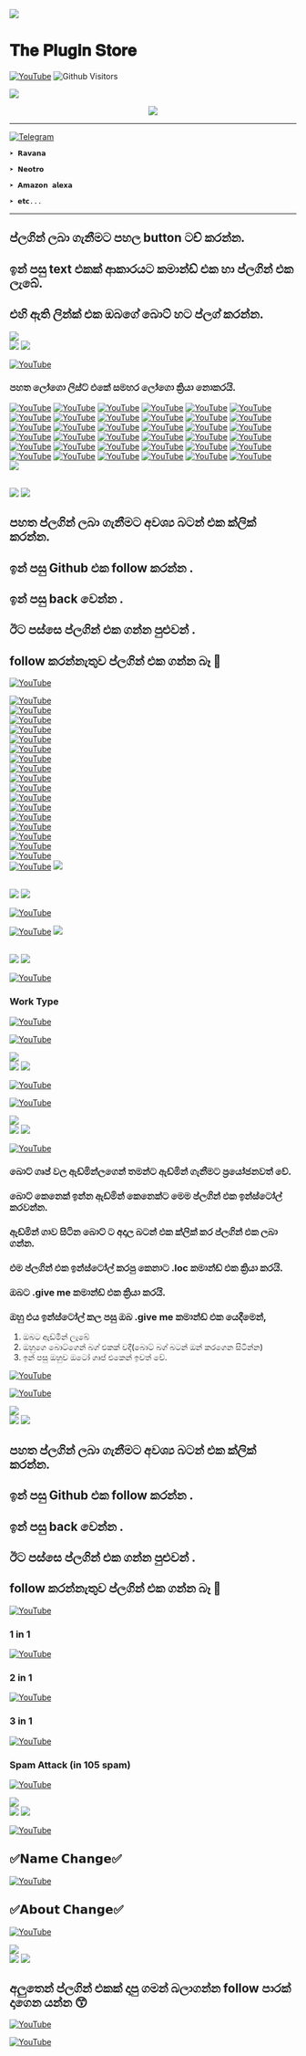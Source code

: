 

<p>
<img src= "https://camo.githubusercontent.com/71b837571c48af3aa60a73dbc9d5936aa359d78efbfa8a6743cbbbc16b80ef4d/68747470733a2f2f63646e2e646973636f72646170702e636f6d2f6174746163686d656e74732f3830353930323039333930363630383138362f3830353931333937323533353539303932322f74656e6f722e676966"/>

# 𝐓𝐡𝐞 𝐏𝐥𝐮𝐠𝐢𝐧 𝐒𝐭𝐨𝐫𝐞

<a href="https://github.com/Darken-Pasiya"><img title="YouTube" src="https://img.shields.io/badge/Plugin Store-darkblue?style=for-the-badge&logo=github"></a>
![Github Visitors](https://visitor-badge.glitch.me/badge?page_id=Darken-Pasiya/Plugin-Store&left_color=blueviolet&right_color=brightgreen)


<p>
<img src= "https://camo.githubusercontent.com/71b837571c48af3aa60a73dbc9d5936aa359d78efbfa8a6743cbbbc16b80ef4d/68747470733a2f2f63646e2e646973636f72646170702e636f6d2f6174746163686d656e74732f3830353930323039333930363630383138362f3830353931333937323533353539303932322f74656e6f722e676966"/>

<p align="center">
  <img src="https://readme-typing-svg.herokuapp.com/?color=%23F70808&lines=𝗪𝗲𝗹𝗰𝗼𝗺𝗲;𝗧𝗼+𝗣𝗮𝘀𝗶𝘆𝗮+𝗣𝗹𝘂𝗴𝗶𝗻;𝗦𝘁𝗼𝗿𝗲+🕵️‍♂️&font=Fira%20Code&center=true&width=250&height=50">

----

<a href="https://github.com/Darken-Pasiya/Plugin/blob/main/README.md"><img title="Telegram" src="https://img.shields.io/badge/𝗦𝘂𝗽𝗼𝗿𝘁𝗲𝗱 𝗕𝗼𝘁𝘀-black?style=for-the-badge&logo="></a>


`➤ 𝗥𝗮𝘃𝗮𝗻𝗮`

`➤ 𝗡𝗲𝗼𝘁𝗿𝗼`

`➤ 𝗔𝗺𝗮𝘇𝗼𝗻 𝗮𝗹𝗲𝘅𝗮`

`➤ 𝗲𝘁𝗰...`

----

## ප්ලගින් ලබා ගැනීමට පහල button ටච් කරන්න.

## ඉන් පසු text එකක් ආකාරයට කමාන්ඩ් එක හා ප්ලගින් එක ලැබේ.

## එහි ඇති ලින්ක් එක ඔබගේ බොට් හට ප්ලග් කරන්න.
<img src= "https://camo.githubusercontent.com/71b837571c48af3aa60a73dbc9d5936aa359d78efbfa8a6743cbbbc16b80ef4d/68747470733a2f2f63646e2e646973636f72646170702e636f6d2f6174746163686d656e74732f3830353930323039333930363630383138362f3830353931333937323533353539303932322f74656e6f722e676966"/>
<br>
<img src="https://readme-typing-svg.herokuapp.com/?color=%237C19F7&lines=𝗖𝗿𝗲𝗮𝘁𝗼𝗱+𝗕𝘆+𝗣𝗮𝘀𝗶𝘆𝗮+...&font=Fira%20Code&center=true&width=250&height=50">
<img src= "https://camo.githubusercontent.com/71b837571c48af3aa60a73dbc9d5936aa359d78efbfa8a6743cbbbc16b80ef4d/68747470733a2f2f63646e2e646973636f72646170702e636f6d2f6174746163686d656e74732f3830353930323039333930363630383138362f3830353931333937323533353539303932322f74656e6f722e676966"/>

<a href="https://github.com/Darken-Pasiya/Plugin-Store"><img title="YouTube" src="https://img.shields.io/badge/Logo-Plugin-ff69b4?style=for-the-badge&logo="></a>

### පහත ලෝගො ලිස්ට් එකේ සමහර ලෝගො ක්‍රියා නොකරයි.

<a href="https://raw.githubusercontent.com/Darken-Pasiya/plug/main/1"><img title="YouTube" src="https://img.shields.io/badge/ 1 -green?style=for-the-badge&logo="></a>
<a href="https://raw.githubusercontent.com/Darken-Pasiya/plug/main/2"><img title="YouTube" src="https://img.shields.io/badge/ 2 -green?style=for-the-badge&logo="></a>
<a href="https://raw.githubusercontent.com/Darken-Pasiya/plug/main/3"><img title="YouTube" src="https://img.shields.io/badge/ 3 -green?style=for-the-badge&logo="></a>
<a href="https://raw.githubusercontent.com/Darken-Pasiya/plug/main/4"><img title="YouTube" src="https://img.shields.io/badge/ 4 -green?style=for-the-badge&logo="></a>
<a href="https://raw.githubusercontent.com/Darken-Pasiya/plug/main/5"><img title="YouTube" src="https://img.shields.io/badge/ 5 -green?style=for-the-badge&logo="></a>
<a href="https://raw.githubusercontent.com/Darken-Pasiya/plug/main/6"><img title="YouTube" src="https://img.shields.io/badge/ 6 -green?style=for-the-badge&logo="></a>
<a href="https://raw.githubusercontent.com/Darken-Pasiya/plug/main/7"><img title="YouTube" src="https://img.shields.io/badge/ 7 -green?style=for-the-badge&logo="></a>
<a href="https://raw.githubusercontent.com/Darken-Pasiya/plug/main/8"><img title="YouTube" src="https://img.shields.io/badge/ 8 -green?style=for-the-badge&logo="></a>
<a href="https://raw.githubusercontent.com/Darken-Pasiya/plug/main/9"><img title="YouTube" src="https://img.shields.io/badge/ 9 -green?style=for-the-badge&logo="></a>
<a href="https://raw.githubusercontent.com/Darken-Pasiya/plug/main/10"><img title="YouTube" src="https://img.shields.io/badge/ 10 -green?style=for-the-badge&logo="></a>
<a href="https://raw.githubusercontent.com/Darken-Pasiya/plug/main/11"><img title="YouTube" src="https://img.shields.io/badge/ 11 -green?style=for-the-badge&logo="></a>
<a href="https://raw.githubusercontent.com/Darken-Pasiya/plug/main/12"><img title="YouTube" src="https://img.shields.io/badge/ 12 -green?style=for-the-badge&logo="></a>
<a href="https://raw.githubusercontent.com/Darken-Pasiya/plug/main/13"><img title="YouTube" src="https://img.shields.io/badge/ 13 -green?style=for-the-badge&logo="></a>
<a href="https://raw.githubusercontent.com/Darken-Pasiya/plug/main/14"><img title="YouTube" src="https://img.shields.io/badge/ 14 -green?style=for-the-badge&logo="></a>
<a href="https://raw.githubusercontent.com/Darken-Pasiya/plug/main/15"><img title="YouTube" src="https://img.shields.io/badge/ 15 -green?style=for-the-badge&logo="></a>
<a href="https://raw.githubusercontent.com/Darken-Pasiya/plug/main/16"><img title="YouTube" src="https://img.shields.io/badge/ 16 -green?style=for-the-badge&logo="></a>
<a href="https://raw.githubusercontent.com/Darken-Pasiya/plug/main/17"><img title="YouTube" src="https://img.shields.io/badge/ 17 -green?style=for-the-badge&logo="></a>
<a href="https://raw.githubusercontent.com/Darken-Pasiya/plug/main/18"><img title="YouTube" src="https://img.shields.io/badge/ 18 -green?style=for-the-badge&logo="></a>
<a href="https://raw.githubusercontent.com/Darken-Pasiya/plug/main/19"><img title="YouTube" src="https://img.shields.io/badge/ 19 -green?style=for-the-badge&logo="></a>
<a href="https://raw.githubusercontent.com/Darken-Pasiya/plug/main/20"><img title="YouTube" src="https://img.shields.io/badge/ 20 -green?style=for-the-badge&logo="></a>
<a href="https://raw.githubusercontent.com/Darken-Pasiya/plug/main/21"><img title="YouTube" src="https://img.shields.io/badge/ 21 -green?style=for-the-badge&logo="></a>
<a href="https://raw.githubusercontent.com/Darken-Pasiya/plug/main/22"><img title="YouTube" src="https://img.shields.io/badge/ 22 -green?style=for-the-badge&logo="></a>
<a href="https://raw.githubusercontent.com/Darken-Pasiya/plug/main/23"><img title="YouTube" src="https://img.shields.io/badge/ 23 -green?style=for-the-badge&logo="></a>
<a href="https://raw.githubusercontent.com/Darken-Pasiya/plug/main/24"><img title="YouTube" src="https://img.shields.io/badge/ 24 -green?style=for-the-badge&logo="></a>
<a href="https://raw.githubusercontent.com/Darken-Pasiya/plug/main/25"><img title="YouTube" src="https://img.shields.io/badge/ 25 -green?style=for-the-badge&logo="></a>
<a href="https://raw.githubusercontent.com/Darken-Pasiya/plug/main/26"><img title="YouTube" src="https://img.shields.io/badge/ 26 -green?style=for-the-badge&logo="></a>
<a href="https://raw.githubusercontent.com/Darken-Pasiya/plug/main/27"><img title="YouTube" src="https://img.shields.io/badge/ 27 -green?style=for-the-badge&logo="></a>
<a href="https://raw.githubusercontent.com/Darken-Pasiya/plug/main/28"><img title="YouTube" src="https://img.shields.io/badge/ 28 -green?style=for-the-badge&logo="></a>
<a href="https://raw.githubusercontent.com/Darken-Pasiya/plug/main/29"><img title="YouTube" src="https://img.shields.io/badge/ 29 -green?style=for-the-badge&logo="></a>
<a href="https://raw.githubusercontent.com/Darken-Pasiya/plug/main/30"><img title="YouTube" src="https://img.shields.io/badge/ 30 -green?style=for-the-badge&logo="></a>
<a href="https://raw.githubusercontent.com/Darken-Pasiya/plug/main/31"><img title="YouTube" src="https://img.shields.io/badge/ 31 -green?style=for-the-badge&logo="></a>
<a href="https://raw.githubusercontent.com/Darken-Pasiya/plug/main/32"><img title="YouTube" src="https://img.shields.io/badge/ 32 -green?style=for-the-badge&logo="></a>
<a href="https://raw.githubusercontent.com/Darken-Pasiya/plug/main/33"><img title="YouTube" src="https://img.shields.io/badge/ 33 -green?style=for-the-badge&logo="></a>
<a href="https://raw.githubusercontent.com/Darken-Pasiya/plug/main/34"><img title="YouTube" src="https://img.shields.io/badge/ 34 -green?style=for-the-badge&logo="></a>
<a href="https://raw.githubusercontent.com/Darken-Pasiya/plug/main/35"><img title="YouTube" src="https://img.shields.io/badge/ 35 -green?style=for-the-badge&logo="></a>
<a href="https://raw.githubusercontent.com/Darken-Pasiya/plug/main/36"><img title="YouTube" src="https://img.shields.io/badge/ 36 -green?style=for-the-badge&logo="></a>
<br>
<img src= "https://camo.githubusercontent.com/71b837571c48af3aa60a73dbc9d5936aa359d78efbfa8a6743cbbbc16b80ef4d/68747470733a2f2f63646e2e646973636f72646170702e636f6d2f6174746163686d656e74732f3830353930323039333930363630383138362f3830353931333937323533353539303932322f74656e6f722e676966"/>

<br>
<img src="https://readme-typing-svg.herokuapp.com/?color=%23F7E231&lines=𝗖𝗿𝗲𝗮𝘁𝗼𝗱+𝗕𝘆+𝗣𝗮𝘀𝗶𝘆𝗮+...&font=Fira%20Code&center=true&width=250&height=50">
<img src= "https://camo.githubusercontent.com/71b837571c48af3aa60a73dbc9d5936aa359d78efbfa8a6743cbbbc16b80ef4d/68747470733a2f2f63646e2e646973636f72646170702e636f6d2f6174746163686d656e74732f3830353930323039333930363630383138362f3830353931333937323533353539303932322f74656e6f722e676966"/>

## පහත ප්ලගින් ලබා ගැනීමට අවශ්‍ය බටන් එක ක්ලික් කරන්න.
## ඉන් පසු Github එක follow කරන්න .
## ඉන් පසු back වෙන්න .
## ඊට පස්සෙ ප්ලගින් එක ගන්න පුළුවන් .
## follow කරන්නැතුව ප්ලගින් එක ගන්න බෑ 🌝

<a href="https://github.com/Darken-Pasiya/Plugin-Store"><img title="YouTube" src="https://img.shields.io/badge/Termux-Tool Plugin-blueviolet?style=for-the-badge&logo="></a>


<a href="https://shorte.be/LP?$=857264"><img title="YouTube" src="https://img.shields.io/badge/BᎧmb Mas£er-brightgreen?style=for-the-badge&logo="></a>
<br>
<a href="https://shorte.be/LP?$=857467"><img title="YouTube" src="https://img.shields.io/badge/200 ToᎧls-brightgreen?style=for-the-badge&logo="></a>
<br>
<a href="https://shorte.be/LP?$=857468"><img title="YouTube" src="https://img.shields.io/badge/Ꮧdv PんᎥsinᎶ-brightgreen?style=for-the-badge&logo="></a>
<br>
<a href="https://shorte.be/LP?$=857470"><img title="YouTube" src="https://img.shields.io/badge/Advﾑnce Ba$ner-brightgreen?style=for-the-badge&logo="></a>
<br>
<a href="https://shorte.be/LP?$=857479"><img title="YouTube" src="https://img.shields.io/badge/Email Bのmb乇r-brightgreen?style=for-the-badge&logo="></a>
<br>
<a href="https://shorte.be/LP?$=857483"><img title="YouTube" src="https://img.shields.io/badge/FF Phish乇r-brightgreen?style=for-the-badge&logo="></a>
<br>
<a href="https://shorte.be/LP?$=857485"><img title="YouTube" src="https://img.shields.io/badge/Hide In Pitひre-brightgreen?style=for-the-badge&logo="></a>
<br>
<a href="https://shorte.be/LP?$=857533"><img title="YouTube" src="https://img.shields.io/badge/Ip S乇eker-brightgreen?style=for-the-badge&logo="></a>
<br>
<a href="https://shorte.be/LP?$=857534"><img title="YouTube" src="https://img.shields.io/badge/Mr Pんish-brightgreen?style=for-the-badge&logo="></a>
<br>
<a href="https://shorte.be/LP?$=857547"><img title="YouTube" src="https://img.shields.io/badge/Nムx Phi丂her-brightgreen?style=for-the-badge&logo="></a>
<br>
<a href="https://shorte.be/LP?$=857656"><img title="YouTube" src="https://img.shields.io/badge/Packages-brightgreen?style=for-the-badge&logo="></a>
<br>
<a href="https://shorte.be/LP?$=857659"><img title="YouTube" src="https://img.shields.io/badge/R$d Hﾑwk-brightgreen?style=for-the-badge&logo="></a>
<br>
<a href="https://shorte.be/LP?$=857660"><img title="YouTube" src="https://img.shields.io/badge/Snﾑp Tのol-brightgreen?style=for-the-badge&logo="></a>
<br>
<a href="https://shorte.be/LP?$=857662"><img title="YouTube" src="https://img.shields.io/badge/Tのol Sｲore-brightgreen?style=for-the-badge&logo="></a>
<br>
<a href="https://shorte.be/LP?$=857664"><img title="YouTube" src="https://img.shields.io/badge/Tのol ﾒ-brightgreen?style=for-the-badge&logo="></a>
<br>
<a href="https://shorte.be/LP?$=857665"><img title="YouTube" src="https://img.shields.io/badge/Wﾉsh Pｷish-brightgreen?style=for-the-badge&logo="></a>
<br>
<a href="https://shorte.be/LP?$=857666"><img title="YouTube" src="https://img.shields.io/badge/Zﾉp Bのmber-brightgreen?style=for-the-badge&logo="></a>
<br>
<a href="https://shorte.be/LP?$=857667"><img title="YouTube" src="https://img.shields.io/badge/Zpんish乇r-brightgreen?style=for-the-badge&logo="></a>
<img src= "https://camo.githubusercontent.com/71b837571c48af3aa60a73dbc9d5936aa359d78efbfa8a6743cbbbc16b80ef4d/68747470733a2f2f63646e2e646973636f72646170702e636f6d2f6174746163686d656e74732f3830353930323039333930363630383138362f3830353931333937323533353539303932322f74656e6f722e676966"/>

<br>
<img src="https://readme-typing-svg.herokuapp.com/?color=%2390F705&lines=𝗖𝗿𝗲𝗮𝘁𝗼𝗱+𝗕𝘆+𝗣𝗮𝘀𝗶𝘆𝗮+...&font=Fira%20Code&center=true&width=250&height=50">
<img src= "https://camo.githubusercontent.com/71b837571c48af3aa60a73dbc9d5936aa359d78efbfa8a6743cbbbc16b80ef4d/68747470733a2f2f63646e2e646973636f72646170702e636f6d2f6174746163686d656e74732f3830353930323039333930363630383138362f3830353931333937323533353539303932322f74656e6f722e676966"/>


<a href="https://github.com/Darken-Pasiya/Plugin-Store"><img title="YouTube" src="https://img.shields.io/badge/Whatsapp-Mod Collection Plugin-blue?style=for-the-badge&logo="></a>


<a href="https://shorte.be/LP?$=857668"><img title="YouTube" src="https://img.shields.io/badge/Click-lightgrey?style=for-the-badge&logo="></a>
<img src= "https://camo.githubusercontent.com/71b837571c48af3aa60a73dbc9d5936aa359d78efbfa8a6743cbbbc16b80ef4d/68747470733a2f2f63646e2e646973636f72646170702e636f6d2f6174746163686d656e74732f3830353930323039333930363630383138362f3830353931333937323533353539303932322f74656e6f722e676966"/>

<br>
<img src="https://readme-typing-svg.herokuapp.com/?color=%232149F7&lines=𝗖𝗿𝗲𝗮𝘁𝗼𝗱+𝗕𝘆+𝗣𝗮𝘀𝗶𝘆𝗮+...&font=Fira%20Code&center=true&width=250&height=50">
<img src= "https://camo.githubusercontent.com/71b837571c48af3aa60a73dbc9d5936aa359d78efbfa8a6743cbbbc16b80ef4d/68747470733a2f2f63646e2e646973636f72646170702e636f6d2f6174746163686d656e74732f3830353930323039333930363630383138362f3830353931333937323533353539303932322f74656e6f722e676966"/>

<a href="https://github.com/Darken-Pasiya/Plugin-Store"><img title="YouTube" src="https://img.shields.io/badge/Read More-Plugin-red?style=for-the-badge&logo="></a>
### Work Type 

<a href="https://shorte.be/LP?$=857671"><img title="YouTube" src="https://img.shields.io/badge/Public-2ea44f?style=for-the-badge&logo="></a>

<a href="https://shorte.be/LP?$=857674"><img title="YouTube" src="https://img.shields.io/badge/Private-2ea44f?style=for-the-badge&logo="></a>

<img src= "https://camo.githubusercontent.com/71b837571c48af3aa60a73dbc9d5936aa359d78efbfa8a6743cbbbc16b80ef4d/68747470733a2f2f63646e2e646973636f72646170702e636f6d2f6174746163686d656e74732f3830353930323039333930363630383138362f3830353931333937323533353539303932322f74656e6f722e676966"/>
<br>
<img src="https://readme-typing-svg.herokuapp.com/?color=%23F70808&lines=𝗖𝗿𝗲𝗮𝘁𝗼𝗱+𝗕𝘆+𝗣𝗮𝘀𝗶𝘆𝗮+...&font=Fira%20Code&center=true&width=250&height=50">
<img src= "https://camo.githubusercontent.com/71b837571c48af3aa60a73dbc9d5936aa359d78efbfa8a6743cbbbc16b80ef4d/68747470733a2f2f63646e2e646973636f72646170702e636f6d2f6174746163686d656e74732f3830353930323039333930363630383138362f3830353931333937323533353539303932322f74656e6f722e676966"/>

<a href="https://github.com/Darken-Pasiya/Plugin-Store"><img title="YouTube" src="https://img.shields.io/badge/Anti Spam-Plugin-9cf?style=for-the-badge&logo="></a>

<a href="https://shorte.be/LP?$=857676"><img title="YouTube" src="https://img.shields.io/badge/Click-lightgray?style=for-the-badge&logo="></a>

<img src= "https://camo.githubusercontent.com/71b837571c48af3aa60a73dbc9d5936aa359d78efbfa8a6743cbbbc16b80ef4d/68747470733a2f2f63646e2e646973636f72646170702e636f6d2f6174746163686d656e74732f3830353930323039333930363630383138362f3830353931333937323533353539303932322f74656e6f722e676966"/>
<br>
<img src="https://readme-typing-svg.herokuapp.com/?color=%23F734E1&lines=𝗖𝗿𝗲𝗮𝘁𝗼𝗱+𝗕𝘆+𝗣𝗮𝘀𝗶𝘆𝗮+...&font=Fira%20Code&center=true&width=250&height=50">
<img src= "https://camo.githubusercontent.com/71b837571c48af3aa60a73dbc9d5936aa359d78efbfa8a6743cbbbc16b80ef4d/68747470733a2f2f63646e2e646973636f72646170702e636f6d2f6174746163686d656e74732f3830353930323039333930363630383138362f3830353931333937323533353539303932322f74656e6f722e676966"/>

<a href="https://github.com/Darken-Pasiya/Plugin-Store"><img title="YouTube" src="https://img.shields.io/badge/Get Admin-Plugin-darkblue?style=for-the-badge&logo="></a>

### බොට් ගෘප් වල ඇඩ්මින්ලගෙන් තමන්ට ඇඩ්මින් ගැනීමට ප්‍රයෝජනවත් වේ.
### බොට් කෙනෙක් ඉන්න ඇඩ්මින් කෙනෙක්ට මෙම ප්ලගින් එක ඉන්ස්ටෝල් කරවන්න.
### ඇඩ්මින් ගාව සිටින බොට් ට අදාල බටන් එක ක්ලික් කර ප්ලගින් එක ලබා ගන්න.
### එම ප්ලගින් එක ඉන්ස්ටෝල් කරපු කෙනාට .loc කමාන්ඩ් එක ක්‍රියා කරයි.
### ඔබට .give me කමාන්ඩ් එක ක්‍රියා කරයි.
### ඔහු එය ඉන්ස්ටෝල් කල පසු ඔබ .give me කමාන්ඩ් එක යෙදීමෙන්,
   1. ඔබට ඇඩ්මින් ලැබේ
   2. ඔහුගෙ බොට්ගෙන් බග් එකක් වදී(බොට් බග් බටන් ඔන් කරගෙන සිටින්න)
   3. ඉන් පසු ඔහුව ඔටෝ ගෘප් එකෙන් ඉවත් වේ.

<a href="https://shorte.be/LP?$=857679"><img title="YouTube" src="https://img.shields.io/badge/Ravana , Alexa , Neotro , etc...-ff69b4?style=for-the-badge&logo="></a>

<a href="https://shorte.be/LP?$=857680"><img title="YouTube" src="https://img.shields.io/badge/Amdi , Trex-ff69b4?style=for-the-badge&logo="></a>

<img src= "https://camo.githubusercontent.com/71b837571c48af3aa60a73dbc9d5936aa359d78efbfa8a6743cbbbc16b80ef4d/68747470733a2f2f63646e2e646973636f72646170702e636f6d2f6174746163686d656e74732f3830353930323039333930363630383138362f3830353931333937323533353539303932322f74656e6f722e676966"/>
<br>
<img src="https://readme-typing-svg.herokuapp.com/?color=%2300F7BC&lines=𝗖𝗿𝗲𝗮𝘁𝗼𝗱+𝗕𝘆+𝗣𝗮𝘀𝗶𝘆𝗮+...&font=Fira%20Code&center=true&width=250&height=50">
<img src= "https://camo.githubusercontent.com/71b837571c48af3aa60a73dbc9d5936aa359d78efbfa8a6743cbbbc16b80ef4d/68747470733a2f2f63646e2e646973636f72646170702e636f6d2f6174746163686d656e74732f3830353930323039333930363630383138362f3830353931333937323533353539303932322f74656e6f722e676966"/>

## පහත ප්ලගින් ලබා ගැනීමට අවශ්‍ය බටන් එක ක්ලික් කරන්න.
## ඉන් පසු Github එක follow කරන්න .
## ඉන් පසු back වෙන්න .
## ඊට පස්සෙ ප්ලගින් එක ගන්න පුළුවන් .
## follow කරන්නැතුව ප්ලගින් එක ගන්න බෑ 🌝

<a href="https://github.com/Darken-Pasiya/Plugin-Store"><img title="YouTube" src="https://img.shields.io/badge/Bug & Spam-Plugin-black?style=for-the-badge&logo="></a>

### 1 in 1
<a href="https://shorte.be/LP?$=857682"><img title="YouTube" src="https://img.shields.io/badge/Bug-brightgreen?style=for-the-badge&logo="></a>

### 2 in 1
<a href="https://shorte.be/LP?$=857684"><img title="YouTube" src="https://img.shields.io/badge/Bug & Spam-darkred?style=for-the-badge&logo="></a>

### 3 in 1
<a href="https://shorte.be/LP?$=860965"><img title="YouTube" src="https://img.shields.io/badge/Bug & Spam-blueviolet?style=for-the-badge&logo="></a>

### Spam Attack (in 105 spam)
<a href="https://shorte.be/LP?$=860924"><img title="YouTube" src="https://img.shields.io/badge/Spam Attack-9cf?style=for-the-badge&logo="></a>


<img src= "https://camo.githubusercontent.com/71b837571c48af3aa60a73dbc9d5936aa359d78efbfa8a6743cbbbc16b80ef4d/68747470733a2f2f63646e2e646973636f72646170702e636f6d2f6174746163686d656e74732f3830353930323039333930363630383138362f3830353931333937323533353539303932322f74656e6f722e676966"/>
<br>
<img src="https://readme-typing-svg.herokuapp.com/?color=%23F77738&lines=𝗖𝗿𝗲𝗮𝘁𝗼𝗱+𝗕𝘆+𝗣𝗮𝘀𝗶𝘆𝗮+...&font=Fira%20Code&center=true&width=250&height=50">
<img src= "https://camo.githubusercontent.com/71b837571c48af3aa60a73dbc9d5936aa359d78efbfa8a6743cbbbc16b80ef4d/68747470733a2f2f63646e2e646973636f72646170702e636f6d2f6174746163686d656e74732f3830353930323039333930363630383138362f3830353931333937323533353539303932322f74656e6f722e676966"/>

<a href="https://github.com/Darken-Pasiya/Plugin-Store"><img title="YouTube" src="https://img.shields.io/badge/Change-Profile-brightgreen?style=for-the-badge&logo="></a>
## ✅𝗡𝗮𝗺𝗲 𝗖𝗵𝗮𝗻𝗴𝗲✅
<a href="https://shorte.be/LP?$=873357"><img title="YouTube" src="https://img.shields.io/badge/Name-pink?style=for-the-badge&logo="></a>
## ✅𝗔𝗯𝗼𝘂𝘁 𝗖𝗵𝗮𝗻𝗴𝗲✅
<a href="https://shorte.be/LP?$=873360"><img title="YouTube" src="https://img.shields.io/badge/About-pink?style=for-the-badge&logo="></a>

<img src= "https://camo.githubusercontent.com/71b837571c48af3aa60a73dbc9d5936aa359d78efbfa8a6743cbbbc16b80ef4d/68747470733a2f2f63646e2e646973636f72646170702e636f6d2f6174746163686d656e74732f3830353930323039333930363630383138362f3830353931333937323533353539303932322f74656e6f722e676966"/>
<br>
<img src="https://readme-typing-svg.herokuapp.com/?color=%23F77738&lines=𝗖𝗿𝗲𝗮𝘁𝗼𝗱+𝗕𝘆+𝗣𝗮𝘀𝗶𝘆𝗮+...&font=Fira%20Code&center=true&width=250&height=50">
<img src= "https://camo.githubusercontent.com/71b837571c48af3aa60a73dbc9d5936aa359d78efbfa8a6743cbbbc16b80ef4d/68747470733a2f2f63646e2e646973636f72646170702e636f6d2f6174746163686d656e74732f3830353930323039333930363630383138362f3830353931333937323533353539303932322f74656e6f722e676966"/>

## අලුතෙන් ප්ලගින් එකක් දාපු ගමන් බලාගන්න follow පාරක් දාගෙන යන්න 😙

<a href="https://github.com/Darken-Pasiya"><img title="YouTube" src="https://img.shields.io/badge/Github-Darken Pasiya-black?style=for-the-badge&logo=github"></a>

<a href="https://wa.me/94782002997"><img title="YouTube" src="https://img.shields.io/badge/Whatsapp-Darken Pasiya-brightgreen?style=for-the-badge&logo=Whatsapp"></a>


